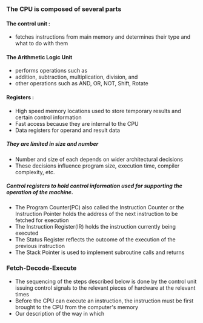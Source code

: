 ### The CPU is composed of several parts
#### The control unit :
- fetches instructions from main memory and determines their type and what to do with them
#### The Arithmetic Logic Unit
- performs operations such as 
- addition, subtraction, multiplication, division, and 
- other operations such as AND, OR, NOT, Shift, Rotate

#### Registers :
- High speed memory locations used to store temporary results and certain control information
- Fast access because they are internal to the CPU
- Data registers for operand and result data

##### They are limited in size and number
- Number and size of each depends on wider architectural decisions
- These decisions influence program size, execution time, compiler complexity, etc.

##### Control registers to hold control information used for supporting the operation of the machine.
- The Program Counter(PC) also called the Instruction Counter or the Instruction Pointer holds the address of the next instruction to be fetched for execution
- The Instruction Register(IR) holds the instruction currently being executed
- The Status Register reflects the outcome of the execution of the previous instruction 
- The Stack Pointer is used to implement subroutine calls and returns

### Fetch-Decode-Execute
- The sequencing of the steps described below is done by the control unit issuing control signals to the relevant pieces of hardware at the relevant times
- Before the CPU can execute an instruction, the instruction must be first brought to the CPU from the computer's memory
- Our description of the way in which